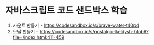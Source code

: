 # 자바스크립트 코드 샌드박스 학습
1. 카운트 만들기 - https://codesandbox.io/s/brave-water-t40pd
2. 모달 만들기 - https://codesandbox.io/s/nostalgic-keldysh-hfob6?file=/index.html:411-459 
